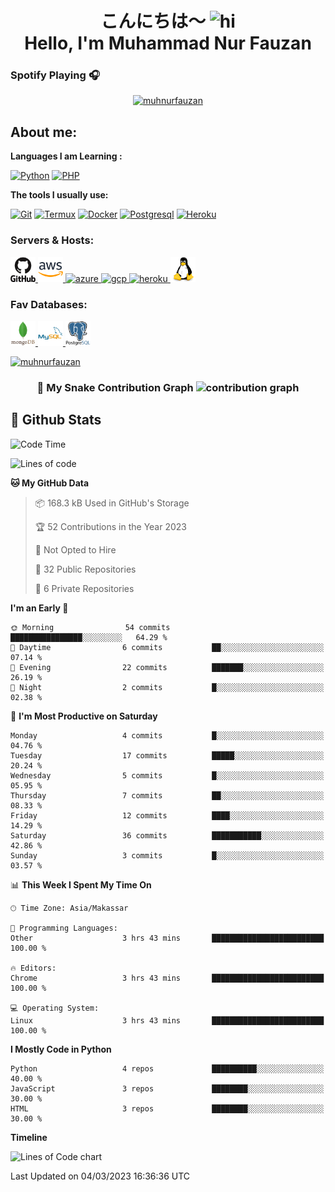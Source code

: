 <h1 align="center">こんにちは〜 <img src="https://user-images.githubusercontent.com/1303154/88677602-1635ba80-d120-11ea-84d8-d263ba5fc3c0.gif" width="40px" alt="hi"><br>Hello, I'm Muhammad Nur Fauzan</h1>

### Spotify Playing 🎧
<p align="center"> <a href="https://spotify-github-profile.vercel.app/api/view?uid=31b4jpi7kf7oulwx6heboi27yr4y&redirect=true"><img src="https://spotify-github-profile.vercel.app/api/view?uid=31b4jpi7kf7oulwx6heboi27yr4y&cover_image=true&theme=default&show_offline=true&background_color=121212&bar_color_cover=true" alt="muhnurfauzan" /></a> </p>

## **About me**:

**Languages I am Learning :**

[![Python](https://img.shields.io/badge/-Python-%232c3e50?style=flat-square&logo=python)](https://python.org)
[![PHP](https://img.shields.io/badge/-PHP-%232c3e50?style=flat-square&logo=php)](https://php.net)

**The tools I usually use:**

[![Git](https://img.shields.io/badge/-Git-%23F05032?style=flat-square&logo=git&logoColor=%23ffffff)](https://git-scm.com)
[![Termux](https://img.shields.io/badge/-Termux-%232c3e50?style=flat-square&logo=typescript)](https://termux.com)
[![Docker](https://img.shields.io/badge/-Docker-%23007ACC?style=flat-square&logo=docker)](https://www.docker.com/)
[![Postgresql](https://img.shields.io/badge/-Postgresql-%232c3e50?style=flat-square&logo=postgresql)](https://postgresql.org)
[![Heroku](https://img.shields.io/badge/-Heroku-purple?style=flat-square&logo=heroku)](https://heroku.com)

<h3 align="left">Servers & Hosts:</h3>
<p align="left"> <a href="https://github.com/" target="_blank"> <img src="https://github.com/devicons/devicon/raw/master/icons/github/github-original-wordmark.svg" alt="github" width="40" height="40"/> </a> <a href="https://aws.amazon.com" target="_blank"> <img src="https://raw.githubusercontent.com/devicons/devicon/master/icons/amazonwebservices/amazonwebservices-original-wordmark.svg" alt="aws" width="40" height="40"/> </a> <a href="https://azure.microsoft.com/en-in/" target="_blank"> <img src="https://www.vectorlogo.zone/logos/microsoft_azure/microsoft_azure-icon.svg" alt="azure" width="40" height="40"/> </a> <a href="https://cloud.google.com" target="_blank"> <img src="https://www.vectorlogo.zone/logos/google_cloud/google_cloud-icon.svg" alt="gcp" width="40" height="40"/> </a> <a href="https://heroku.com" target="_blank"> <img src="https://www.vectorlogo.zone/logos/heroku/heroku-icon.svg" alt="heroku" width="40" height="40"/> </a> <a href="https://www.linux.org/" target="_blank"> <img src="https://raw.githubusercontent.com/devicons/devicon/master/icons/linux/linux-original.svg" alt="linux" width="40" height="40"/> </a> </p>

<h3 align="left">Fav Databases:</h3>
<p align="left"> <a href="https://www.mongodb.com/" target="_blank"> <img src="https://raw.githubusercontent.com/devicons/devicon/master/icons/mongodb/mongodb-original-wordmark.svg" alt="mongodb" width="40" height="40"/> </a> <a href="https://www.mysql.com/" target="_blank"> <img src="https://raw.githubusercontent.com/devicons/devicon/master/icons/mysql/mysql-original-wordmark.svg" alt="mysql" width="40" height="40"/> </a> <a href="https://www.postgresql.org" target="_blank"> <img src="https://raw.githubusercontent.com/devicons/devicon/master/icons/postgresql/postgresql-original-wordmark.svg" alt="postgresql" width="40" height="40"/> </a> </p>

<p align="left"> <a href="https://github.com/muhnurfauzan"><img src="https://github-profile-trophy.vercel.app/?username=muhnurfauzan" alt="muhnurfauzan" /></a> </p>

<p align="center">
  <h3 align="center">🐍 My Snake Contribution Graph 
    <img src="https://github.com/muhnurfauzan/muhnurfauzan/raw/output/github-contribution-grid-snake.svg" alt="contribution graph">
  </h3>
</p>


##  🐙 **Github Stats**

<!--START_SECTION:waka-->
![Code Time](http://img.shields.io/badge/Code%20Time-78%20hrs%2049%20mins-blue)

![Lines of code](https://img.shields.io/badge/From%20Hello%20World%20I%27ve%20Written-1.4%20thousand%20lines%20of%20code-blue)

**🐱 My GitHub Data** 

> 📦 168.3 kB Used in GitHub's Storage 
 > 
> 🏆 52 Contributions in the Year 2023
 > 
> 🚫 Not Opted to Hire
 > 
> 📜 32 Public Repositories 
 > 
> 🔑 6 Private Repositories 
 > 
**I'm an Early 🐤** 

```text
🌞 Morning                54 commits          ████████████████░░░░░░░░░   64.29 % 
🌆 Daytime                6 commits           ██░░░░░░░░░░░░░░░░░░░░░░░   07.14 % 
🌃 Evening                22 commits          ███████░░░░░░░░░░░░░░░░░░   26.19 % 
🌙 Night                  2 commits           █░░░░░░░░░░░░░░░░░░░░░░░░   02.38 % 
```
📅 **I'm Most Productive on Saturday** 

```text
Monday                   4 commits           █░░░░░░░░░░░░░░░░░░░░░░░░   04.76 % 
Tuesday                  17 commits          █████░░░░░░░░░░░░░░░░░░░░   20.24 % 
Wednesday                5 commits           █░░░░░░░░░░░░░░░░░░░░░░░░   05.95 % 
Thursday                 7 commits           ██░░░░░░░░░░░░░░░░░░░░░░░   08.33 % 
Friday                   12 commits          ████░░░░░░░░░░░░░░░░░░░░░   14.29 % 
Saturday                 36 commits          ███████████░░░░░░░░░░░░░░   42.86 % 
Sunday                   3 commits           █░░░░░░░░░░░░░░░░░░░░░░░░   03.57 % 
```


📊 **This Week I Spent My Time On** 

```text
🕑︎ Time Zone: Asia/Makassar

💬 Programming Languages: 
Other                    3 hrs 43 mins       █████████████████████████   100.00 % 

🔥 Editors: 
Chrome                   3 hrs 43 mins       █████████████████████████   100.00 % 

💻 Operating System: 
Linux                    3 hrs 43 mins       █████████████████████████   100.00 % 
```

**I Mostly Code in Python** 

```text
Python                   4 repos             ██████████░░░░░░░░░░░░░░░   40.00 % 
JavaScript               3 repos             ████████░░░░░░░░░░░░░░░░░   30.00 % 
HTML                     3 repos             ████████░░░░░░░░░░░░░░░░░   30.00 % 
```



**Timeline**

![Lines of Code chart](https://raw.githubusercontent.com/muhnurfauzan/muhnurfauzan/main/assets/bar_graph.png)


 Last Updated on 04/03/2023 16:36:36 UTC
<!--END_SECTION:waka-->

